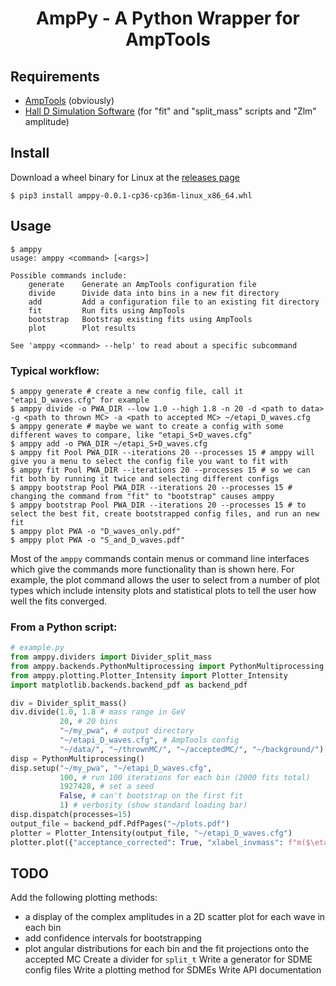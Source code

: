 <h1 align="center">AmpPy - A Python Wrapper for AmpTools</h1>


## Requirements
* [AmpTools](https://github.com/mashephe/AmpTools/tree/master/AmpTools) (obviously)
* [Hall D Simulation Software](https://github.com/JeffersonLab/halld_sim) (for "fit" and "split_mass" scripts and "Zlm" amplitude)

## Install
Download a wheel binary for Linux at the [releases page](https://github.com/denehoffman/amppy/releases)
```shell
$ pip3 install amppy-0.0.1-cp36-cp36m-linux_x86_64.whl
```

## Usage
```shell
$ amppy
usage: amppy <command> [<args>]

Possible commands include:
    generate    Generate an AmpTools configuration file
    divide      Divide data into bins in a new fit directory
    add         Add a configuration file to an existing fit directory
    fit         Run fits using AmpTools
    bootstrap   Bootstrap existing fits using AmpTools
    plot        Plot results

See 'amppy <command> --help' to read about a specific subcommand
```
### Typical workflow:
```shell
$ amppy generate # create a new config file, call it "etapi_D_waves.cfg" for example
$ amppy divide -o PWA_DIR --low 1.0 --high 1.8 -n 20 -d <path to data> -g <path to thrown MC> -a <path to accepted MC> ~/etapi_D_waves.cfg
$ amppy generate # maybe we want to create a config with some different waves to compare, like "etapi_S+D_waves.cfg"
$ amppy add -o PWA_DIR ~/etapi_S+D_waves.cfg
$ amppy fit Pool PWA_DIR --iterations 20 --processes 15 # amppy will give you a menu to select the config file you want to fit with
$ amppy fit Pool PWA_DIR --iterations 20 --processes 15 # so we can fit both by running it twice and selecting different configs
$ amppy bootstrap Pool PWA_DIR --iterations 20 --processes 15 # changing the command from "fit" to "bootstrap" causes amppy
$ amppy bootstrap Pool PWA_DIR --iterations 20 --processes 15 # to select the best fit, create bootstrapped config files, and run an new fit
$ amppy plot PWA -o "D_waves_only.pdf"
$ amppy plot PWA -o "S_and_D_waves.pdf"
```
Most of the ```amppy``` commands contain menus or command line interfaces which give the commands more functionality than is shown here. For example, the plot command allows the user to select from a number of plot types which include intensity plots and statistical plots to tell the user how well the fits converged.

### From a Python script:
```py
# example.py
from amppy.dividers import Divider_split_mass
from amppy.backends.PythonMultiprocessing import PythonMultiprocessing
from amppy.plotting.Plotter_Intensity import Plotter_Intensity
import matplotlib.backends.backend_pdf as backend_pdf

div = Divider_split_mass()
div.divide(1.0, 1.8 # mass range in GeV
           20, # 20 bins
           "~/my_pwa", # output directory
           "~/etapi_D_waves.cfg", # AmpTools config
           "~/data/", "~/thrownMC/", "~/acceptedMC/", "~/background/") # locations of ROOT flat trees for AmpTools
disp = PythonMultiprocessing()
disp.setup("~/my_pwa", "~/etapi_D_waves.cfg",
           100, # run 100 iterations for each bin (2000 fits total)
           1927428, # set a seed
           False, # can't bootstrap on the first fit
           1) # verbosity (show standard loading bar)
disp.dispatch(processes=15)
output_file = backend_pdf.PdfPages("~/plots.pdf")
plotter = Plotter_Intensity(output_file, "~/etapi_D_waves.cfg")
plotter.plot({"acceptance_corrected": True, "xlabel_invmass": f"m($\eta\pi_0$) GeV/$c^2$"})
```

## TODO
Add the following plotting methods:
* a display of the complex amplitudes in a 2D scatter plot for each wave in each bin
* add confidence intervals for bootstrapping
* plot angular distributions for each bin and the fit projections onto the accepted MC
Create a divider for ```split_t```
Write a generator for SDME config files
Write a plotting method for SDMEs
Write API documentation
